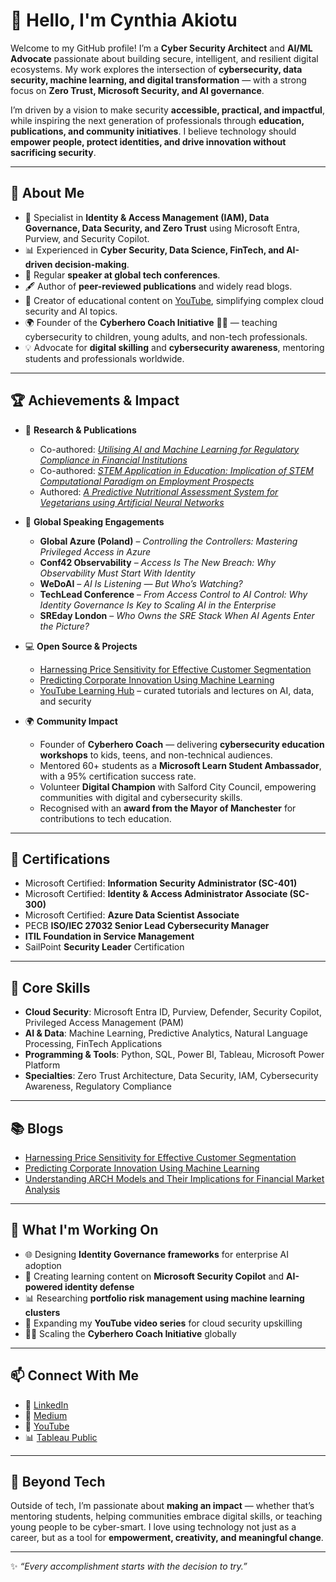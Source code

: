 # 👋 Hello, I'm Cynthia Akiotu  

Welcome to my GitHub profile! I’m a **Cyber Security Architect** and **AI/ML Advocate** passionate about building secure, intelligent, and resilient digital ecosystems. My work explores the intersection of **cybersecurity, data security, machine learning, and digital transformation** — with a strong focus on **Zero Trust, Microsoft Security, and AI governance**.  

I’m driven by a vision to make security **accessible, practical, and impactful**, while inspiring the next generation of professionals through **education, publications, and community initiatives**. I believe technology should **empower people, protect identities, and drive innovation without sacrificing security**.  

---

## 🚀 About Me  

- 🔐 Specialist in **Identity & Access Management (IAM), Data Governance, Data Security, and Zero Trust** using Microsoft Entra, Purview, and Security Copilot.  
- 📊 Experienced in **Cyber Security, Data Science, FinTech, and AI-driven decision-making**.  
- 🎤 Regular **speaker at global tech conferences**.  
- 🖋️ Author of **peer-reviewed publications** and widely read blogs.  
- 🎥 Creator of educational content on [YouTube](https://www.youtube.com/@CynthiaTheDataTechie), simplifying complex cloud security and AI topics.  
- 🌍 Founder of the **Cyberhero Coach Initiative** 🦸‍♀️ — teaching cybersecurity to children, young adults, and non-tech professionals.  
- 💡 Advocate for **digital skilling** and **cybersecurity awareness**, mentoring students and professionals worldwide.  

---

## 🏆 Achievements & Impact  

- 📃 **Research & Publications**  
  - Co-authored: *[Utilising AI and Machine Learning for Regulatory Compliance in Financial Institutions](https://doi.org/10.4018/979-8-3693-5966-2.ch010)*  
  - Co-authored: *[STEM Application in Education: Implication of STEM Computational Paradigm on Employment Prospects](https://www.ajol.info/index.php/hpjsmt/article/view/286882)*  
  - Authored: *[A Predictive Nutritional Assessment System for Vegetarians using Artificial Neural Networks](https://faith.futuretechsci.org/index.php/FAITH/article/view/117)*  

- 🎤 **Global Speaking Engagements**  
  - **Global Azure (Poland)** – *Controlling the Controllers: Mastering Privileged Access in Azure*  
  - **Conf42 Observability** – *Access Is The New Breach: Why Observability Must Start With Identity*  
  - **WeDoAI** – *AI Is Listening — But Who’s Watching?*  
  - **TechLead Conference** – *From Access Control to AI Control: Why Identity Governance Is Key to Scaling AI in the Enterprise*  
  - **SREday London** – *Who Owns the SRE Stack When AI Agents Enter the Picture?*  

- 💻 **Open Source & Projects**  
  - [Harnessing Price Sensitivity for Effective Customer Segmentation](https://github.com/CynthiaTheDataTechie/customer-segmentation)  
  - [Predicting Corporate Innovation Using Machine Learning](https://github.com/CynthiaTheDataTechie/predicting-corporate-innovation)  
  - [YouTube Learning Hub](https://github.com/CynthiaTheDataTechie/Youtube-Lectures) – curated tutorials and lectures on AI, data, and security  

- 🌍 **Community Impact**  
  - Founder of **Cyberhero Coach** — delivering **cybersecurity education workshops** to kids, teens, and non-technical audiences.  
  - Mentored 60+ students as a **Microsoft Learn Student Ambassador**, with a 95% certification success rate.  
  - Volunteer **Digital Champion** with Salford City Council, empowering communities with digital and cybersecurity skills.  
  - Recognised with an **award from the Mayor of Manchester** for contributions to tech education.  

---

## 🏅 Certifications  

- Microsoft Certified: **Information Security Administrator (SC-401)**  
- Microsoft Certified: **Identity & Access Administrator Associate (SC-300)**  
- Microsoft Certified: **Azure Data Scientist Associate**  
- PECB **ISO/IEC 27032 Senior Lead Cybersecurity Manager**  
- **ITIL Foundation in Service Management**  
- SailPoint **Security Leader** Certification  

---

## 💼 Core Skills  

- **Cloud Security**: Microsoft Entra ID, Purview, Defender, Security Copilot, Privileged Access Management (PAM)  
- **AI & Data**: Machine Learning, Predictive Analytics, Natural Language Processing, FinTech Applications  
- **Programming & Tools**: Python, SQL, Power BI, Tableau, Microsoft Power Platform  
- **Specialties**: Zero Trust Architecture, Data Security, IAM, Cybersecurity Awareness, Regulatory Compliance  

---

## 📚 Blogs  

- [Harnessing Price Sensitivity for Effective Customer Segmentation](https://medium.com/@cynthiaakiotu/harnessing-price-sensitivity-for-effective-customer-segmentation-with-k-means-clustering-c08ccc2a5e6e)  
- [Predicting Corporate Innovation Using Machine Learning](https://medium.com/@cynthiaakiotu/predicting-corporate-innovation-a-comparative-study-of-logistic-regression-and-random-forest-4cb12ecb9a24)  
- [Understanding ARCH Models and Their Implications for Financial Market Analysis](https://medium.com/@cynthiaakiotu/understanding-arch-models-and-their-implications-for-financial-market-analysis)  

---

## 🎯 What I'm Working On  

- 🌐 Designing **Identity Governance frameworks** for enterprise AI adoption  
- 🚀 Creating learning content on **Microsoft Security Copilot** and **AI-powered identity defense**  
- 📊 Researching **portfolio risk management using machine learning clusters**  
- 🎥 Expanding my **YouTube video series** for cloud security upskilling  
- 🦸‍♀️ Scaling the **Cyberhero Coach Initiative** globally  

---

## 📫 Connect With Me  

- 💼 [LinkedIn](https://www.linkedin.com/in/cynthia-akiotu-7b695aa9/)  
- 📝 [Medium](https://medium.com/@cynthiaakiotu)  
- 🎥 [YouTube](https://www.youtube.com/@CynthiaTheDataTechie)  
- 📊 [Tableau Public](https://public.tableau.com/app/profile/cynthia.a4553/viz/)  

---

## 🌟 Beyond Tech  

Outside of tech, I’m passionate about **making an impact** — whether that’s mentoring students, helping communities embrace digital skills, or teaching young people to be cyber-smart. I love using technology not just as a career, but as a tool for **empowerment, creativity, and meaningful change**.  

---

✨ *“Every accomplishment starts with the decision to try.”*  
